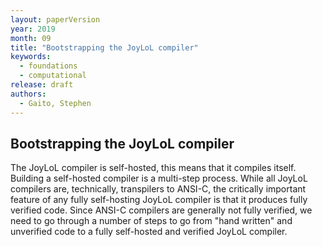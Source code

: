 ```yaml
---
layout: paperVersion
year: 2019
month: 09
title: "Bootstrapping the JoyLoL compiler"
keywords: 
  - foundations
  - computational
release: draft
authors:
  - Gaito, Stephen
---
```


## Bootstrapping the JoyLoL compiler

The JoyLoL compiler is self-hosted, this means that it compiles itself. 
Building a self-hosted compiler is a multi-step process. While all JoyLoL 
compilers are, technically, transpilers to ANSI-C, the critically important 
feature of any fully self-hosting JoyLoL compiler is that it produces fully 
verified code. Since ANSI-C compilers are generally not fully verified, we 
need to go through a number of steps to go from "hand written" and 
unverified code to a fully self-hosted and verified JoyLoL compiler.


